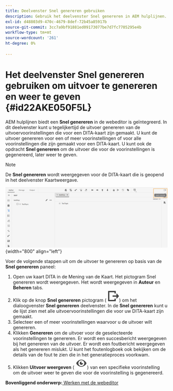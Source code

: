 ```yaml
---
title: Deelvenster Snel genereren gebruiken
description: Gebruik het deelvenster Snel genereren in AEM hulplijnen. Leer hoe u uitvoer kunt genereren en weergeven via het deelvenster Snel genereren.
exl-id: d48803d9-470c-4679-8def-72b45a85917b
source-git-commit: 3cc7a9bf91881ed09173077be7d7fc7705295e4b
workflow-type: tm+mt
source-wordcount: '261'
ht-degree: 0%

---
```


# Het deelvenster Snel genereren gebruiken om uitvoer te genereren en weer te geven {#id22AKE050F5L}

AEM hulplijnen biedt een **Snel genereren** in de webeditor is geïntegreerd. In dit deelvenster kunt u tegelijkertijd de uitvoer genereren van de uitvoervoorinstellingen die voor een DITA-kaart zijn gemaakt. U kunt de uitvoer genereren voor een of meer voorinstellingen of voor alle voorinstellingen die zijn gemaakt voor een DITA-kaart. U kunt ook de opdracht **Snel genereren** om de uitvoer die voor de voorinstellingen is gegenereerd, later weer te geven.

>[!NOTE]
>
> De **Snel genereren** wordt weergegeven voor de DITA-kaart die is geopend in het deelvenster Kaartweergave.

![](images/quick-generate-map-view.png){width="800" align="left"}

Voer de volgende stappen uit om de uitvoer te genereren op basis van de **Snel genereren** paneel:

1. Open uw kaart DITA in de Mening van de Kaart. Het pictogram Snel genereren wordt weergegeven. Het wordt weergegeven in **Auteur** en **Beheren** tabs.
1. Klik op de knop **Snel genereren** pictogram \( ![](images/quick-generate-icon.svg)\) om het dialoogvenster **Snel genereren** deelvenster. In de **Snel genereren** kunt u de lijst zien met alle uitvoervoorinstellingen die voor uw DITA-kaart zijn gemaakt.
1. Selecteer een of meer voorinstellingen waarvoor u de uitvoer wilt genereren.
1. Klikken **Genereren** om de uitvoer voor de geselecteerde voorinstellingen te genereren. Er wordt een succesbericht weergegeven bij het genereren van de uitvoer. Er wordt een foutbericht weergegeven als het genereren mislukt. U kunt het foutenlogboek ook bekijken om de details van de fout te zien die in het generatieproces voorkwam.
1. Klikken **Uitvoer weergeven** \( ![](images/view-output-icon.svg)\) van een specifieke voorinstelling om de uitvoer weer te geven die voor de voorinstelling is gegenereerd.

**Bovenliggend onderwerp:**[ Werken met de webeditor](web-editor.md)
